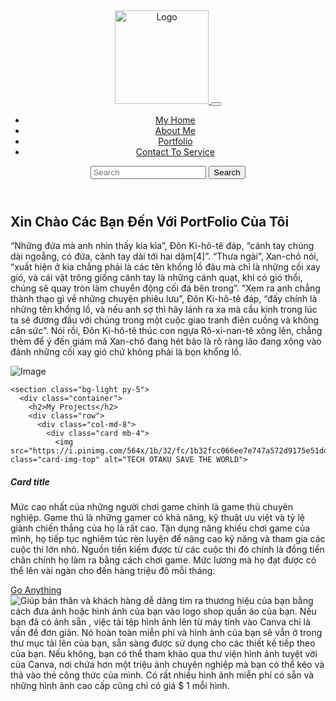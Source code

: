<!DOCTYPE html>
<html lang="en">
<head>
  <meta charset="UTF-8">
  <meta name="viewport" content="width=device-width, initial-scale=1.0">
  <title>Portfolio</title>
  <link rel="stylesheet" href="https://cdnjs.cloudflare.com/ajax/libs/twitter-bootstrap/5.3.0/css/bootstrap.min.css">
</head>
<body>
  <header>
    <nav class="navbar navbar-expand-lg navbar-light bg-dark">
      <div class="container">
        <a class="navbar-brand" href="#">
          <img src="[https://https://i.pinimg.com/564x/3b/3c/d5/3b3cd5c1c7e4d196a51889d997d110c1.jpg
          " alt="Logo" width="150" height="150">
        </a>
        <button class="navbar-toggler" type="button" data-bs-toggle="collapse" data-bs-target="#navbarNav" aria-controls="navbarNav" aria-expanded="false" aria-label="Toggle navigation">
          <span class="navbar-toggler-icon"></span>
        </button>
        <div class="collapse navbar-collapse" id="navbarNav">
          <ul class="navbar-nav">
            <li class="nav-item">
              <a class="nav-https://www.pinterest.com/yennguyenthe/" href="#">My Home</a>
            </li>
            <li class="nav-item">
              <a class="nav-https://www.pinterest.com/yennguyenthe/" href="#">About Me</a>
            </li>
            <li class="nav-item">
              <a class="nav-https://www.pinterest.com/yennguyenthe/" href="#">Portfolio</a>
            </li>
            <li class="nav-item">
              <a class="nav-/www.pinterest.com/yennguyenthe/" href="#">Contact To Service</a>
            </li>
          </ul>
        </div>
        <form class="d-flex">
          <input class="form-control me-2" type="search" placeholder="Search" aria-label="Search">
          <button class="btn btn-outline-success" type="submit">Search</button>
        </form>
      </div>
    </nav>
  </header>

  <main>
    <section class="py-6">
      <div class="container">
        <div class="row">
          <div class="col-md-6">
            <h1>Xin Chào Các Bạn Đến Với PortFolio Của Tôi</h1>
<p>“Những đứa mà anh nhìn thấy kia kìa”, Đôn Ki-hô-tê đáp, “cánh tay chúng dài ngoẵng, có đứa, cánh tay dài tới hai dặm[4]”. “Thưa ngài”, Xan-chô nói, “xuất hiện ở kia chẳng phải là các tên khổng lồ đâu mà chỉ là những cối xay gió, và cái vật trông giống cánh tay là những cánh quạt, khi có gió thổi, chúng sẽ quay tròn làm chuyển động cối đá bên trong”. “Xem ra anh chẳng thành thạo gì về những chuyện phiêu lưu”, Đôn Ki-hô-tê đáp, “đấy chính là những tên khổng lồ, và nếu anh sợ thì hãy lánh ra xa mà cầu kinh trong lúc ta sẽ đương đầu với chúng trong một cuộc giao tranh điên cuồng và không cân sức”. Nói rồi, Đôn Ki-hô-tê thúc con ngựa Rô-xi-nan-tê xông lên, chẳng thèm để ý đến giám mã Xan-chô đang hét bảo là rõ ràng lão đang xông vào đánh những cối xay gió chứ không phải là bọn khổng lồ.</p>
          </div>
          <div class="col-md-4">
            <img src="https://i.pinimg.com/564x/c8/81/62/c8816213bc223e819322f28c60d4ed15.jpg" alt="Image" class="img-fluid">
          </div>
        </div>
      </div>
    </section>

    <section class="bg-light py-5">
      <div class="container">
        <h2>My Projects</h2>
        <div class="row">
          <div class="col-md-8">
            <div class="card mb-4">
              <img src="https://i.pinimg.com/564x/1b/32/fc/1b32fcc066ee7e747a572d9175e51ddf.jpg" class="card-img-top" alt="TECH OTAKU SAVE THE WORLD">
  <div class="card-body">
    <h5 class="card-title">Card title</h5>
    <p class="card-text">Mức cao nhất của những người chơi game chính là game thủ chuyên nghiệp. Game thủ là những gamer có khả năng, kỹ thuật ưu việt và tỷ lệ giành chiến thắng của họ là rất cao. Tận dụng năng khiếu chơi game của mình, họ tiếp tục nghiêm túc rèn luyện để nâng cao kỹ năng và tham gia các cuộc thi lớn nhỏ. Nguồn tiền kiếm được từ các cuộc thi đó chính là đồng tiền chân chính họ làm ra bằng cách chơi game. Mức lương mà họ đạt được có thể lên vài ngàn cho đến hàng triệu đô mỗi tháng.</p>
    <a href="#" class="btn btn-primary">Go Anything</a>
  </div>
</div>
 <div class="text-center">
<img src="https://i.pinimg.com/564x/42/2f/d6/422fd6dde245f903fe2dbd4a23ac90be.jpg" alt="Giúp bản thân và khách hàng dễ dàng tìm ra thương hiệu của bạn bằng cách đưa ảnh hoặc hình ảnh của bạn vào logo shop quần áo của bạn. Nếu bạn đã có ảnh sẵn , việc tải tệp hình ảnh lên từ máy tính vào Canva chỉ là vấn đề đơn giản. Nó hoàn toàn miễn phí và hình ảnh của bạn sẽ vẫn ở trong thư mục tải lên của bạn, sẵn sàng được sử dụng cho các thiết kế tiếp theo của bạn. Nếu không, bạn có thể tham khảo qua thư viện hình ảnh tuyệt vời của Canva, nơi chứa hơn một triệu ảnh chuyên nghiệp mà bạn có thể kéo và thả vào thẻ công thức của mình. Có rất nhiều hình ảnh miễn phí có sẵn và những hình ảnh cao cấp cũng chỉ có giá $ 1 mỗi hình.">
</div>

